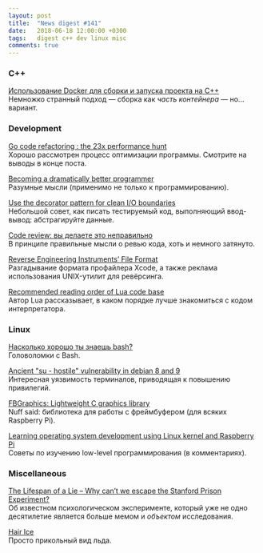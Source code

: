```yaml
---
layout: post
title:  "News digest #141"
date:   2018-06-18 12:00:00 +0300
tags:   digest c++ dev linux misc
comments: true
---
```


### C++

[Использование Docker для сборки и запуска проекта на C++](https://habr.com/post/414109/)<br/>
Немножко странный подход — сборка как _часть контейнера_ — но... вариант.

### Development

[Go code refactoring : the 23x performance hunt](https://medium.com/@val_deleplace/go-code-refactoring-the-23x-performance-hunt-156746b522f7)<br/>
Хорошо рассмотрен процесс оптимизации программы. Смотрите на выводы в конце поста.

[Becoming a dramatically better programmer](https://recurse.henrystanley.com/post/better/)<br/>
Разумные мысли (применимо не только к программированию).

[Use the decorator pattern for clean I/O boundaries](http://rea.tech/use-the-decorator-pattern-for-clean-i-o-boundaries/)<br/>
Небольшой совет, как писать тестируемый код, выполняющий ввод-вывод: абстрагируйте данные.

[Code review: вы делаете это неправильно](https://habr.com/company/badoo/blog/413965/)<br/>
В принципе правильные мысли о ревью кода, хоть и немного затянуто.

[Reverse Engineering Instruments’ File Format](http://jamie-wong.com/post/reverse-engineering-instruments-file-format/)<br/>
Разгадывание формата профайлера Xcode, а также реклама использования UNIX-утилит для ревёрсинга.

[Recommended reading order of Lua code base](https://www.reddit.com/r/programming/comments/63hth/ask_reddit_which_oss_codebases_out_there_are_so/c02pxbp/)<br/>
Автор Lua рассказывает, в каком порядке лучше знакомиться с кодом интерпретатора.

### Linux

[Насколько хорошо ты знаешь bash?](https://habr.com/post/413935/)<br/>
Головоломки с Bash.

[Ancient "su - hostile" vulnerability in debian 8 and 9](https://j.ludost.net/blog/archives/2018/06/13/ancient_su_-_hostile_vulnerability_in_debian_8_and_9/)<br/>
Интересная уязвимость терминалов, приводящая к повышению привилегий.

[FBGraphics: Lightweight C graphics library](https://github.com/grz0zrg/fbg)<br/>
Nuff said: библиотека для работы с фреймбуфером (для всяких Raspberry Pi).

[Learning operating system development using Linux kernel and Raspberry Pi](https://news.ycombinator.com/item?id=17282000)<br/>
Советы по изучению low-level программирования (в комментариях).

### Miscellaneous

[The Lifespan of a Lie – Why can’t we escape the Stanford Prison Experiment?](https://news.ycombinator.com/item?id=17287319)<br/>
Об известном психологическом эксперименте, который уже не одно десятилетие является больше мемом и _объектом_ исследования.

[Hair Ice](https://en.wikipedia.org/wiki/Hair_ice)<br/>
Просто прикольный вид льда.
